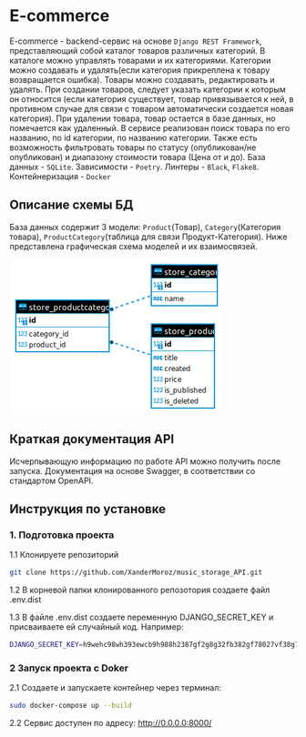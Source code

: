 # E-commerce 

E-commerce - backend-сервис на основе `Django REST Framework`, представляющий собой каталог товаров различных категорий. 
В каталоге можно управлять товарами и их категориями. 
Категории можно создавать и удалять(если категория прикреплена к товару возвращается ошибка).
Товары можно создавать, редактировать и удалять. 
При создании товаров, следует указать категории к которым он относится
(если категория существует, товар привязывается к ней, 
в противном случае для связи с товаром автоматически создается новая категория).
При удалении товара, товар остается в базе данных, но помечается как удаленный.
В сервисе реализован поиск товара по его названию, по id категории, по названию категории. 
Также есть возможность фильтровать товары по статусу (опубликован/не опубликован) и диапазону стоимости товара (Цена от и до). 
База данных - `SQLite`. Зависимости - `Poetry`. Линтеры - `Black`, `Flake8`. Контейнеризация - `Docker`

## Описание схемы БД

База данных содержит 3 модели: 
`Product`(Товар), `Category`(Категория товара), 
`ProductCategory`(таблица для связи Продукт-Категория). 
Ниже представлена графическая схема моделей и их взаимосвязей.

![Screen Shot](extras/erd.png)

## Краткая документация API

Исчерпывающую информацию по работе API можно получить после запуска.
Документация на основе Swagger, в соответствии со стандартом OpenAPI.

## Инструкция по установке

### 1. Подготовка проекта

1.1 Клонируете репозиторий
```sh
git clone https://github.com/XanderMoroz/music_storage_API.git
```
1.2 В корневой папки клонированного репозотория создаете файл .env.dist 

1.3 В файлe .env.dist создаете переменную DJANGO_SECRET_KEY и присваиваете ей случайный код. Например:
```sh
DJANGO_SECRET_KEY=h9wehc98wh393ewcb9h988h2387gf2g8g32fb382gf78027vf38g780237g38738g9f
```

### 2 Запуск проекта с Doker
2.1 Создаете и запускаете контейнер через терминал:
```sh
sudo docker-compose up --build
```
2.2 Сервис доступен по адресу: http://0.0.0.0:8000/